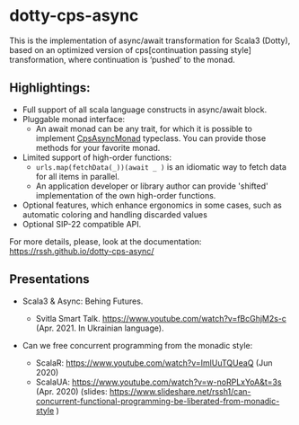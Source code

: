 # dotty-cps-async


This is the implementation of async/await transformation for Scala3 (Dotty), based on an optimized version of cps[continuation passing style] transformation, where continuation is ‘pushed’ to the monad. 

## Highlightings:

 * Full support of all scala language constructs in async/await block.
 * Pluggable monad interface:  
    *  An await monad can be any trait, for which it is possible to implement [CpsAsyncMonad](https://github.com/rssh/dotty-cps-async/blob/master/shared/src/main/scala/cps/CpsMonad.scala) typeclass. You can provide those methods for your favorite monad.
 * Limited support of high-order functions:
    * ```urls.map(fetchData(_))(await _ )```  is an idiomatic way to fetch data for all items in parallel.
    * An application developer or library author can provide 'shifted' implementation of the own high-order functions.
 * Optional features, which enhance ergonomics in some cases, such as automatic coloring and handling discarded values
 * Optional SIP-22 compatible API.

For more details, please, look at the documentation: https://rssh.github.io/dotty-cps-async/


## Presentations

* Scala3 & Async: Behing Futures.
   * Svitla Smart Talk. https://www.youtube.com/watch?v=fBcGhjM2s-c (Apr. 2021. In Ukrainian language).

* Can we free concurrent programming from the monadic style:
    * ScalaR:  https://www.youtube.com/watch?v=ImlUuTQUeaQ  (Jun 2020)
    * ScalaUA: https://www.youtube.com/watch?v=w-noRPLxYoA&t=3s  (Apr. 2020)
   (slides: https://www.slideshare.net/rssh1/can-concurrent-functional-programming-be-liberated-from-monadic-style )


   
